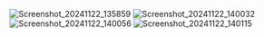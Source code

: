 ![Screenshot_20241122_135859](https://github.com/user-attachments/assets/c3eda847-a05b-43f0-b52f-6c18b3426846)
![Screenshot_20241122_140032](https://github.com/user-attachments/assets/a9259597-9de5-4272-91ab-16ec24d81613)
![Screenshot_20241122_140056](https://github.com/user-attachments/assets/b84c05ae-cb54-444d-9d76-04452d40d776)
![Screenshot_20241122_140115](https://github.com/user-attachments/assets/bf3f15d4-59b3-4c70-9fa1-0000c26c1eaf)

